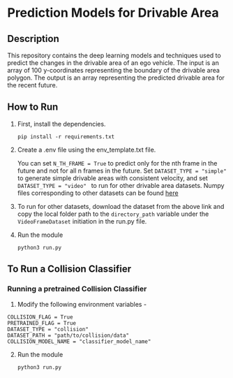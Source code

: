 # Prediction Models for Drivable Area

## Description

This repository contains the deep learning models and techniques used to predict the changes in the drivable area of an ego vehicle. The input is an array of 100 y-coordinates representing the boundary of the drivable area polygon. The output is an array representing the predicted drivable area for the recent future. 

## How to Run

1. First, install the dependencies.
   ```
   pip install -r requirements.txt
   ```

2. Create a .env file using the env_template.txt file.

   You can set ``` N_TH_FRAME = True ``` to predict only for the nth frame in the future and not for all n frames in the future.
   Set ```DATASET_TYPE = "simple" ``` to generate simple drivable areas with consistent velocity, and set  ```DATASET_TYPE = "video" ``` to run for other drivable area datasets.
   Numpy files corresponding to other datasets can be found [here](https://drive.google.com/drive/u/1/folders/19Mszdhn1ZFpFtO027f2wmFwCrStYSoq5)

3. To run for other datasets, download the dataset from the above link and copy the local folder path to the ```directory_path``` variable under the ```VideoFrameDataset``` initiation in the run.py file.
   
4. Run the module
   ```
   python3 run.py
   ```

## To Run a Collision Classifier

### Running a pretrained Collision Classifier

1. Modify the following environment variables - 
```
COLLISION_FLAG = True
PRETRAINED_FLAG = True
DATASET_TYPE = "collision"
DATASET_PATH = "path/to/collision/data"
COLLISION_MODEL_NAME = "classifier_model_name"
```

2. Run the module
   ```
   python3 run.py
   ```



